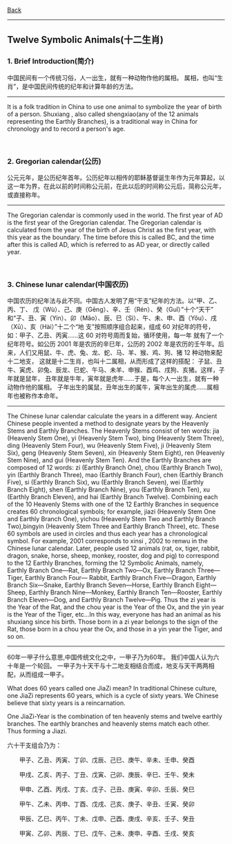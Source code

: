 [Back](../../README.md)

<hr>

## Twelve Symbolic Animals(十二生肖)


### 1. Brief Introduction(简介)

中国民间有一个传统习俗，人一出生，就有一种动物作他的属相。
属相，也叫“生肖”，是中国民间传统的纪年和计算年龄的方法。

<hr>

It is a folk tradition in China to use one animal to symbolize the 
year of birth of a person. Shuxiang , also called shengxiao(any of the 12 
animals representing the Earthly Branches), is a traditional way in China 
for chronology and to record a person's age.

&nbsp;


### 2. Gregorian calendar(公历) 

公元元年，是公历纪年首年。公历纪年以相传的耶稣基督诞生年作为元年算起，以这一年为界，在此以前的时间称公元前，在此以后的时间称公元后，简称公元年，或直接称年。

<hr>

The Gregorian calendar is commonly used in the world.
The first year of AD is the first year of the Gregorian calendar. The Gregorian calendar is calculated from the year of the birth of Jesus Christ as the first year, with this year as the boundary. The time before this is called BC, and the time after this is called AD, which is referred to as AD year, or directly called year.

&nbsp;

### 3. Chinese lunar calendar(中国农历)

中国农历的纪年法与此不同。中国古人发明了用“干支”纪年的方法。以“甲、乙、丙、丁、
戊（Wù）、己、庚（Gēnɡ）、辛、壬（Rén）、癸（Guǐ）”十个“天干”
和“子、丑、寅（Yín）、卯（Mǎo）、辰、巳（Sì）、午、未、申、酉（Yǒu）、戌（Xū）、亥（Hài）”十二个“地
支”按照顺序组合起来，组成 60 对纪年的符号，如：甲子、乙丑、丙寅……这 60 对符号周而复始，循环使用，每一年
就有了一个纪年符号。如公历 2001 年是农历的辛巳年，公历的 2002 年是农历的壬午年。后来，人们又用鼠、牛、虎、兔、龙、蛇、马、羊、猴、鸡、狗、猪 12 种动物来配十二地支，
这就是十二生肖，也叫十二属相，从而形成了这样的搭配：
子鼠、丑牛、寅虎、卯兔、辰龙、巳蛇、午马、未羊、申猴、酉鸡、戌狗、亥猪。这样，子年就是鼠年，
丑年就是牛年，寅年就是虎年……于是，每个人一出生，就有一种动物作他的属相。
子年出生的属鼠，丑年出生的属牛，寅年出生的属虎……属相年也被称作本命年。

<hr>

The Chinese lunar calendar calculate the years in a different way. 
Ancient Chinese people invented a method to designate years by the Heavenly Stems and Earthly Branches. The Heavenly Stems consist of ten words: jia (Heavenly 
Stem One), yi (Heavenly Stem Two), bing (Heavenly 
Stem Three), ding (Heavenly Stem Four), wu (Heavenly 
Stem Five), ji (Heavenly Stem Six), geng (Heavenly Stem 
Seven), xin (Heavenly Stem Eight), ren (Heavenly Stem Nine), 
and gui (Heavenly Stem Ten). And the Earthly Branches are 
composed of 12 words: zi (Earthly Branch One), chou (Earthly 
Branch Two), yin (Earthly Branch Three), mao (Earthly Branch 
Four), chen (Earthly Branch Five), si (Earthly Branch Six), wu (Earthly 
Branch Seven), wei (Earthly Branch Eight), shen (Earthly Branch 
Nine), you (Earthly Branch Ten), xu (Earthly Branch Eleven), 
and hai (Earthly Branch Twelve). Combining each of the 10 Heavenly 
Stems with one of the 12 Earthly Branches in sequence creates 60 
chronological symbols; for example, jiazi (Heavenly Stem One and 
Earthly Branch One), yichou (Heavenly Stem Two and Earthly Branch 
Two),bingyin (Heavenly Stem Three and Earthly Branch Three), 
etc. These 60 symbols are used in circles and thus each year has a 
chronological symbol. For example, 2001 corresponds to xinsi , 2002 
to renwu in the Chinese lunar calendar. Later, people used 12 animals 
(rat, ox, tiger, rabbit, dragon, snake, horse, sheep, monkey, rooster, 
dog and pig) to correspond to the 12 Earthly Branches, forming the 12 
Symbolic Animals, namely, Earthly Branch One—Rat, Earthly Branch 
Two—Ox, Earthly Branch Three—Tiger, Earthly Branch Four—
Rabbit, Earthly Branch Five—Dragon, Earthly Branch Six—Snake, 
Earthly Branch Seven—Horse, Earthly Branch Eight—Sheep, Earthly
Branch Nine—Monkey, Earthly Branch Ten—Rooster, Earthly Branch 
Eleven—Dog, and Earthly Branch Twelve—Pig. Thus the zi year 
is the Year of the Rat, and the chou year is the Year of the Ox, and 
the yin year is the Year of the Tiger, etc…In this way, everyone has 
had an animal as his shuxiang since his birth. Those born in a zi year 
belongs to the sign of the Rat, those born in a chou year the Ox, and 
those in a yin year the Tiger, and so on.

<hr>

60年一甲子什么意思,中国传统文化之中，一甲子乃为60年。
我们中国人认为六十年是一个轮回。
一甲子为十天干与十二地支相结合而成，地支与天干两两相配，从而组成一甲子。

What does 60 years called one JiaZi mean? 
In traditional Chinese culture, one JiaZi represents 60 years, which is a cycle of sixty years. 
We Chinese believe that sixty years is a reincarnation.

One JiaZi-Year is the combination of ten heavenly stems and twelve earthly branches. 
The earthly branches and heavenly stems match each other. Thus forming a Jiazi.

六十干支组合乃为：

　　甲子、乙丑、丙寅、丁卯、戊辰、己巳、庚午、辛未、壬申、癸酉

　　甲戌、乙亥、丙子、丁丑、戊寅、己卯、庚辰、辛巳、壬午、癸未

　　甲申、乙酉、丙戌、丁亥、戊子、己丑、庚寅、辛卯、壬辰、癸巳

　　甲午、乙未、丙申、丁酉、戊戌、己亥、庚子、辛丑、壬寅、癸卯

　　甲辰、乙巳、丙午、丁未、戊申、己酉、庚戌、辛亥、壬子、癸丑

　　甲寅、乙卯、丙辰、丁巳、戊午、己未、庚申、辛酉、壬戌、癸亥
